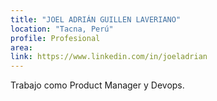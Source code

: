 ```yaml
---
title: "JOEL ADRIÁN GUILLEN LAVERIANO"
location: "Tacna, Perú"
profile: Profesional
area: 
link: https://www.linkedin.com/in/joeladrian
---
```


Trabajo como Product Manager y Devops.